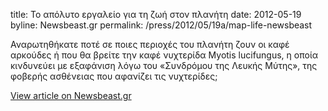 title: Το απόλυτο εργαλείο για τη ζωή στον πλανήτη
date: 2012-05-19
byline:  Newsbeast.gr
permalink: /press/2012/05/19a/map-life-newsbeast


Αναρωτηθήκατε ποτέ σε ποιες περιοχές του πλανήτη ζουν οι καφέ αρκούδες ή που θα βρείτε την καφέ νυχτερίδα Myotis lucifungus, η οποία κινδυνεύει με εξαφάνιση λόγω του «Συνδρόμου της Λευκής Μύτης», της φοβερής ασθένειας που αφανίζει τις νυχτερίδες;

[View article on Newsbeast.gr](http://www.newsbeast.gr/environment/arthro/353379/to-apoluto-ergaleio-gia-ti-zoi-ston-planiti/)
